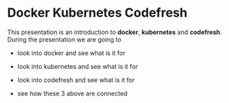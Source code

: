 Docker Kubernetes Codefresh
===========================

This presentation is an introduction to **docker**, **kubernetes** and **codefresh**.<br />
During the presentation we are going to

- look into docker and see what is it for

- look into kubernetes and see what is it for

- look into codefresh and see what is it for

- see how these 3 above are connected

